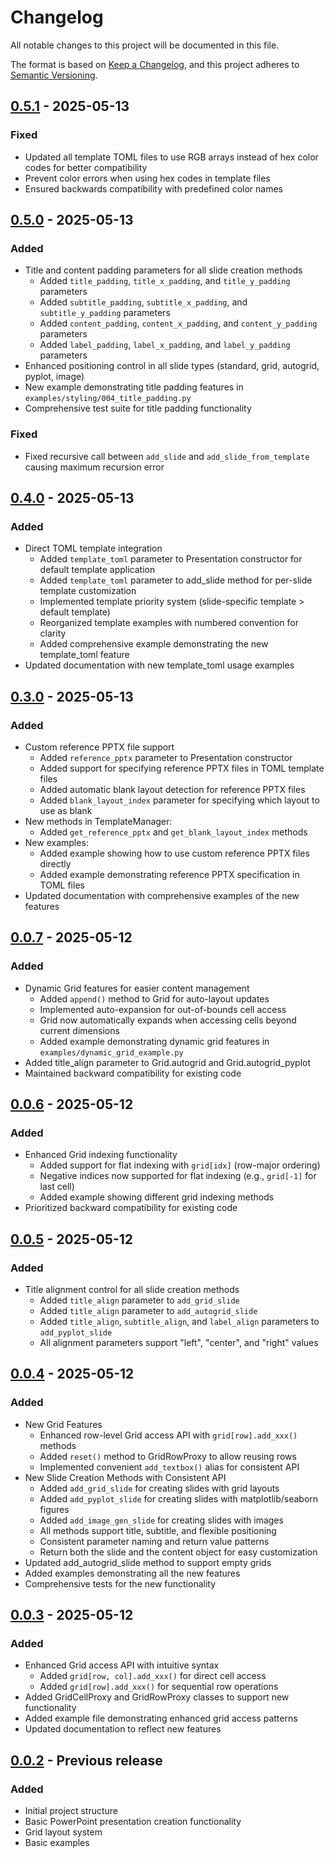 # Changelog

All notable changes to this project will be documented in this file.

The format is based on [Keep a Changelog](https://keepachangelog.com/en/1.0.0/),
and this project adheres to [Semantic Versioning](https://semver.org/spec/v2.0.0.html).

## [0.5.1] - 2025-05-13

### Fixed
- Updated all template TOML files to use RGB arrays instead of hex color codes for better compatibility
- Prevent color errors when using hex codes in template files
- Ensured backwards compatibility with predefined color names

## [0.5.0] - 2025-05-13

### Added
- Title and content padding parameters for all slide creation methods
  - Added `title_padding`, `title_x_padding`, and `title_y_padding` parameters
  - Added `subtitle_padding`, `subtitle_x_padding`, and `subtitle_y_padding` parameters
  - Added `content_padding`, `content_x_padding`, and `content_y_padding` parameters
  - Added `label_padding`, `label_x_padding`, and `label_y_padding` parameters
- Enhanced positioning control in all slide types (standard, grid, autogrid, pyplot, image)
- New example demonstrating title padding features in `examples/styling/004_title_padding.py`
- Comprehensive test suite for title padding functionality

### Fixed
- Fixed recursive call between `add_slide` and `add_slide_from_template` causing maximum recursion error

## [0.4.0] - 2025-05-13

### Added
- Direct TOML template integration
  - Added `template_toml` parameter to Presentation constructor for default template application
  - Added `template_toml` parameter to add_slide method for per-slide template customization
  - Implemented template priority system (slide-specific template > default template)
  - Reorganized template examples with numbered convention for clarity
  - Added comprehensive example demonstrating the new template_toml feature
- Updated documentation with new template_toml usage examples

## [0.3.0] - 2025-05-13

### Added
- Custom reference PPTX file support
  - Added `reference_pptx` parameter to Presentation constructor
  - Added support for specifying reference PPTX files in TOML template files
  - Added automatic blank layout detection for reference PPTX files
  - Added `blank_layout_index` parameter for specifying which layout to use as blank
- New methods in TemplateManager:
  - Added `get_reference_pptx` and `get_blank_layout_index` methods
- New examples:
  - Added example showing how to use custom reference PPTX files directly
  - Added example demonstrating reference PPTX specification in TOML files
- Updated documentation with comprehensive examples of the new features

## [0.0.7] - 2025-05-12

### Added
- Dynamic Grid features for easier content management
  - Added `append()` method to Grid for auto-layout updates
  - Implemented auto-expansion for out-of-bounds cell access
  - Grid now automatically expands when accessing cells beyond current dimensions
  - Added example demonstrating dynamic grid features in `examples/dynamic_grid_example.py`
- Added title_align parameter to Grid.autogrid and Grid.autogrid_pyplot
- Maintained backward compatibility for existing code

## [0.0.6] - 2025-05-12

### Added
- Enhanced Grid indexing functionality
  - Added support for flat indexing with `grid[idx]` (row-major ordering)
  - Negative indices now supported for flat indexing (e.g., `grid[-1]` for last cell)
  - Added example showing different grid indexing methods
- Prioritized backward compatibility for existing code

## [0.0.5] - 2025-05-12

### Added
- Title alignment control for all slide creation methods
  - Added `title_align` parameter to `add_grid_slide`
  - Added `title_align` parameter to `add_autogrid_slide`
  - Added `title_align`, `subtitle_align`, and `label_align` parameters to `add_pyplot_slide`
  - All alignment parameters support "left", "center", and "right" values

## [0.0.4] - 2025-05-12

### Added
- New Grid Features
  - Enhanced row-level Grid access API with `grid[row].add_xxx()` methods
  - Added `reset()` method to GridRowProxy to allow reusing rows
  - Implemented convenient `add_textbox()` alias for consistent API
- New Slide Creation Methods with Consistent API
  - Added `add_grid_slide` for creating slides with grid layouts
  - Added `add_pyplot_slide` for creating slides with matplotlib/seaborn figures
  - Added `add_image_gen_slide` for creating slides with images
  - All methods support title, subtitle, and flexible positioning
  - Consistent parameter naming and return value patterns
  - Return both the slide and the content object for easy customization
- Updated add_autogrid_slide method to support empty grids
- Added examples demonstrating all the new features
- Comprehensive tests for the new functionality

## [0.0.3] - 2025-05-12

### Added
- Enhanced Grid access API with intuitive syntax
  - Added `grid[row, col].add_xxx()` for direct cell access
  - Added `grid[row].add_xxx()` for sequential row operations
- Added GridCellProxy and GridRowProxy classes to support new functionality
- Added example file demonstrating enhanced grid access patterns
- Updated documentation to reflect new features

## [0.0.2] - Previous release

### Added
- Initial project structure
- Basic PowerPoint presentation creation functionality
- Grid layout system
- Basic examples

[0.5.1]: https://github.com/Ameyanagi/easypptx/compare/v0.5.0...v0.5.1
[0.5.0]: https://github.com/Ameyanagi/easypptx/compare/v0.4.0...v0.5.0
[0.4.0]: https://github.com/Ameyanagi/easypptx/compare/v0.3.0...v0.4.0
[0.3.0]: https://github.com/Ameyanagi/easypptx/compare/v0.2.0...v0.3.0
[0.0.7]: https://github.com/Ameyanagi/easypptx/compare/v0.0.6...v0.0.7
[0.0.6]: https://github.com/Ameyanagi/easypptx/compare/v0.0.5...v0.0.6
[0.0.5]: https://github.com/Ameyanagi/easypptx/compare/v0.0.4...v0.0.5
[0.0.4]: https://github.com/Ameyanagi/easypptx/compare/v0.0.3...v0.0.4
[0.0.3]: https://github.com/Ameyanagi/easypptx/compare/v0.0.2...v0.0.3
[0.0.2]: https://github.com/Ameyanagi/easypptx/releases/tag/v0.0.2
